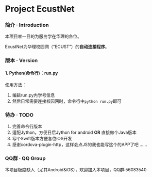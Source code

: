# Project EcustNet

### 简介 · Introduction

本项目唯一目的为服务学在华理的各位。

EcustNet为华理校园网（“ECUST”）的**自动连接程序**。

### 版本 · Version  

#### 1. Python(命令行)：run.py
使用方法：
1. 编辑run.py内学号信息
2. 然后日常需要连接校园网时，命令行中`python run.py`即可

### 待办 · TODO
1. 完善命令行版本
2. 适配Jython，方便日后Jython for android **OR** 直接做个Java版本
3. 写个Swift版本方便各位iOS开发
4. 感谢cordova-plugin-http，这样会点JS的我也能写这个的APP了吧 ……

### QQ群 · QQ Group
本项目极度缺人（尤其Android&iOS），欢迎加入本项目，QQ群:56083540

